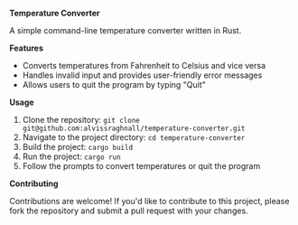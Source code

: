 **Temperature Converter**


A simple command-line temperature converter written in Rust.

**Features**


- Converts temperatures from Fahrenheit to Celsius and vice versa
- Handles invalid input and provides user-friendly error messages
- Allows users to quit the program by typing "Quit"

**Usage**


1. Clone the repository: `git clone git@github.com:alvissraghnall/temperature-converter.git`
2. Navigate to the project directory: `cd temperature-converter`
3. Build the project: `cargo build`
4. Run the project: `cargo run`
5. Follow the prompts to convert temperatures or quit the program

**Contributing**


Contributions are welcome! If you'd like to contribute to this project, please fork the repository and submit a pull request with your changes.

